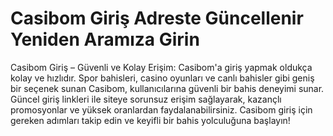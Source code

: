 # Casibom Giriş Adreste Güncellenir Yeniden Aramıza Girin
Casibom Giriş – Güvenli ve Kolay Erişim: Casibom'a giriş yapmak oldukça kolay ve hızlıdır. Spor bahisleri, casino oyunları ve canlı bahisler gibi geniş bir seçenek sunan Casibom, kullanıcılarına güvenli bir bahis deneyimi sunar. Güncel giriş linkleri ile siteye sorunsuz erişim sağlayarak, kazançlı promosyonlar ve yüksek oranlardan faydalanabilirsiniz. Casibom giriş için gereken adımları takip edin ve keyifli bir bahis yolculuğuna başlayın!
